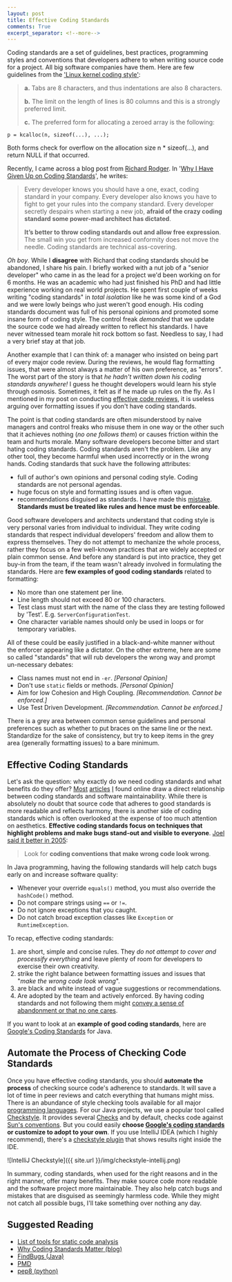 ```yaml
---
layout: post
title: Effective Coding Standards
comments: True
excerpt_separator: <!--more-->
---
```


Coding standards are a set of guidelines, best practices, programming styles and conventions that developers adhere to when writing source code for a project. All big software companies have them. Here are few guidelines from the ['Linux kernel coding style'](https://www.kernel.org/doc/Documentation/CodingStyle):

> **a.** Tabs are 8 characters, and thus indentations are also 8 characters.
>
> **b.** The limit on the length of lines is 80 columns and this is a strongly
preferred limit.
>
> **c.** The preferred form for allocating a zeroed array is the following:
>
```
p = kcalloc(n, sizeof(...), ...);
```
>
Both forms check for overflow on the allocation size n * sizeof(...),
and return NULL if that occurred.

<!--more-->

Recently, I came across a blog post from [Richard Rodger](https://twitter.com/rjrodger). In '[Why I Have Given Up on Coding Standards](http://www.richardrodger.com/2012/11/03/why-i-have-given-up-on-coding-standards/#.V0FHiJMrJsM)', he writes:

> Every developer knows you should have a one, exact, coding standard in your company. Every developer also knows you have to fight to get your rules into the company standard. Every developer secretly despairs when starting a new job, **afraid of the crazy coding standard some power-mad architect has dictated**.
>
> **It’s better to throw coding standards out and allow free expression**. The small win you get from increased conformity does not move the needle. Coding standards are technical ass-covering.

*Oh boy*. While I **disagree** with Richard that coding standards should be abandoned, I share his pain. I briefly worked with a nut job of a "senior developer" who came in as the lead for a project we'd been working on for 6 months. He was an academic who had just finished his PhD and had little experience working on real world projects. He spent first couple of weeks writing "coding standards" in *total isolation* like he was some kind of a God and we were lowly beings who just weren't good enough. His coding standards document was full of his personal opinions and promoted some insane form of coding style. The control freak *demanded* that we update the source code we had already written to reflect his standards. I have never witnessed team morale hit rock bottom so fast. Needless to say, I had a very brief stay at that job.

Another example that I can think of: a manager who insisted on being part of every major code review. During the reviews, he would flag formatting issues, that were almost always a matter of his own preference, as "errors". The worst part of the story is that *he hadn't written down his coding standards anywhere!* I guess he thought developers would learn his style through osmosis. Sometimes, it felt as if he made up rules on the fly. As I mentioned in my post on conducting [effective code reviews](http://codeahoy.com/2016/04/03/effective-code-reviews/), it is useless arguing over formatting issues if you don't have coding standards.

The point is that coding standards are often misunderstood by naive managers and control freaks who misuse them in one way or the other such that it achieves nothing (*no one follows them*) or causes friction within the team and hurts morale. Many software developers become bitter and start hating coding standards. Coding standards aren't the problem. Like any other tool, they become harmful when used incorrectly or in the wrong hands. Coding standards that suck have the following attributes:

- full of author's own opinions and personal coding style. Coding standards are not personal agendas.
- huge focus on style and formatting issues and is often vague.
- recommendations disguised as standards. I have made this [mistake](https://github.com/starscriber/coding-standards/wiki). **Standards must be treated like rules and hence must be enforceable**.

Good software developers and architects understand that coding style is very personal varies from individual to individual. They write coding standards that respect individual developers' freedom and allow them to express themselves. They do not attempt to mechanize the whole process, rather they focus on a few well-known practices that are widely accepted or plain common sense. And before any standard is put into practice, they get buy-in from the team, if the team wasn't already involved in formulating the standards. Here are **few examples of good coding standards** related to formatting:

- No more than one statement per line.
- Line length should not exceed 80 or 100 characters.
- Test class must start with the name of the class they are testing followed by 'Test'. E.g. `ServerConfigurationTest`.
- One character variable names should only be used in loops or for temporary variables.

All of these could be easily justified in a black-and-white manner without the enforcer appearing like a dictator. On the other extreme, here are some so called "standards" that will rub developers the wrong way and prompt un-necessary debates:

- Class names must not end in `-er`. *[Personal Opinion]*
- Don't use `static` fields or methods. *[Personal Opinion]*
- Aim for low Cohesion and High Coupling. *[Recommendation. Cannot be enforced.]*
- Use Test Driven Development. *[Recommendation. Cannot be enforced.]*

There is a grey area between common sense guidelines and personal preferences such as whether to put braces on the same line or the next. Standardize for the sake of consistency, but try to keep items in the grey area (generally formatting issues) to a bare minimum.

## Effective Coding Standards

Let's ask the question: why exactly do we need coding standards and what benefits do they offer? [Most](https://msdn.microsoft.com/en-us/library/aa291591(v=vs.71).aspx) [articles](https://www.sitepoint.com/coding-standards/) [I](https://www.smashingmagazine.com/2012/10/why-coding-style-matters/) found online draw a direct relationship between coding standards and software maintainability. While there is absolutely no doubt that source code that adheres to good standards is more readable and reflects harmony, there is another side of coding standards which is often overlooked at the expense of too much attention on aesthetics. **Effective coding standards focus on techniques that highlight problems and make bugs stand-out and visible to everyone**. [Joel said it better in 2005](http://www.joelonsoftware.com/articles/Wrong.html):

> Look for **coding conventions that make wrong code look wrong**.

In Java programming, having the following standards will help catch bugs early on and increase software quality:

- Whenever your override `equals()` method, you must also override the `hashCode()` method.
- Do not compare strings using `==` or `!=`.
- Do not ignore exceptions that you caught.
- Do not catch broad exception classes like `Exception` or `RuntimeException`.

To recap, effective coding standards:

1. are short, simple and concise rules. They *do not attempt to cover and processify everything* and leave plenty of room for developers to exercise their own creativity.
2. strike the right balance between formatting issues and issues that "*make the wrong code look wrong*".
3. are black and white instead of vague suggestions or recommendations.
4. Are adopted by the team and actively enforced. By having coding standards and not following them might [convey a sense of abandonment or that no one cares](http://codeahoy.com/2016/05/02/software-rot-entropy-and-the-broken-window-theory/).

If you want to look at an **example of good coding standards**, here are [Google's Coding Standards](http://google.github.io/styleguide/javaguide.html) for Java.

## Automate the Process of Checking Code Standards

Once you have effective coding standards, you should **automate the process** of checking source code's adherence to standards. It will save a lot of time in peer reviews and catch everything that humans might miss. There is an abundance of style checking tools available for all major [programming languages](https://en.wikipedia.org/wiki/List_of_tools_for_static_code_analysis). For our Java projects, we use a popular tool called [Checkstyle](http://checkstyle.sourceforge.net/). It provides several [Checks](http://checkstyle.sourceforge.net/checks.html) and by default, checks code against [Sun's conventions](http://www.oracle.com/technetwork/java/codeconvtoc-136057.html). But you could easily **choose [Google's coding standards](https://google.github.io/styleguide/javaguide.html) or customize to adopt to your own**. If you use IntelliJ IDEA (which I highly recommend), there's a [checkstyle plugin](https://plugins.jetbrains.com/plugin/1065) that shows results right inside the IDE.

![IntelliJ Checkstyle]({{ site.url }}/img/checkstyle-intellij.png)

In summary, coding standards, when used for the right reasons and in the right manner, offer many benefits. They make source code more readable and the software project more maintainable. They also help catch bugs and mistakes that are disguised as seemingly harmless code. While they might not catch all possible bugs, I'll take something over nothing any day.

## Suggested Reading
- [List of tools for static code analysis](https://en.wikipedia.org/wiki/List_of_tools_for_static_code_analysis)
- [Why Coding Standards Matter (blog)](http://paul-m-jones.com/archives/34)
- [FindBugs (Java)](http://findbugs.sourceforge.net/)
- [PMD](http://pmd.github.io/)
- [pep8 (python)](https://pypi.python.org/pypi/pep8)
